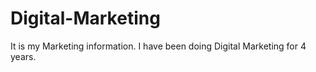 # Digital-Marketing
It is my Marketing information. I have been doing Digital Marketing for 4 years.
